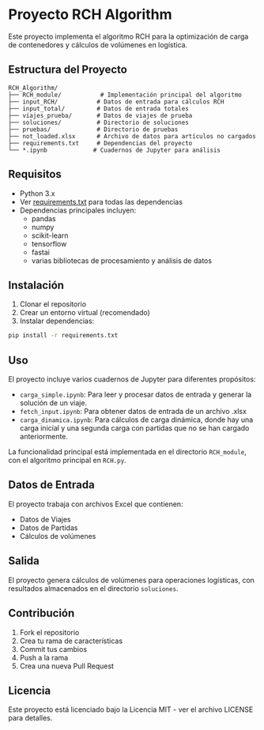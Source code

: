 # Proyecto RCH Algorithm

Este proyecto implementa el algoritmo RCH para la optimización de carga de contenedores y cálculos de volúmenes en logística.

## Estructura del Proyecto

```
RCH_Algorithm/
├── RCH_module/           # Implementación principal del algoritmo
├── input_RCH/           # Datos de entrada para cálculos RCH
├── input_total/         # Datos de entrada totales
├── viajes_prueba/       # Datos de viajes de prueba
├── soluciones/          # Directorio de soluciones
├── pruebas/             # Directorio de pruebas
├── not_loaded.xlsx      # Archivo de datos para artículos no cargados
├── requirements.txt     # Dependencias del proyecto
└── *.ipynb             # Cuadernos de Jupyter para análisis
```

## Requisitos

- Python 3.x
- Ver [requirements.txt](requirements.txt) para todas las dependencias
- Dependencias principales incluyen:
  - pandas
  - numpy
  - scikit-learn
  - tensorflow
  - fastai
  - varias bibliotecas de procesamiento y análisis de datos

## Instalación

1. Clonar el repositorio
2. Crear un entorno virtual (recomendado)
3. Instalar dependencias:
```bash
pip install -r requirements.txt
```

## Uso

El proyecto incluye varios cuadernos de Jupyter para diferentes propósitos:
- `carga_simple.ipynb`: Para leer y procesar datos de entrada y generar la solución de un viaje.
- `fetch_input.ipynb`: Para obtener datos de entrada de un archivo .xlsx
- `carga_dinamica.ipynb`: Para cálculos de carga dinámica, donde hay una carga inicial y una segunda carga con partidas que no se han cargado anteriormente.

La funcionalidad principal está implementada en el directorio `RCH_module`, con el algoritmo principal en `RCH.py`.

## Datos de Entrada

El proyecto trabaja con archivos Excel que contienen:
- Datos de Viajes
- Datos de Partidas
- Cálculos de volúmenes

## Salida

El proyecto genera cálculos de volúmenes para operaciones logísticas, con resultados almacenados en el directorio `soluciones`.

## Contribución

1. Fork el repositorio
2. Crea tu rama de características
3. Commit tus cambios
4. Push a la rama
5. Crea una nueva Pull Request

## Licencia

Este proyecto está licenciado bajo la Licencia MIT - ver el archivo LICENSE para detalles.
